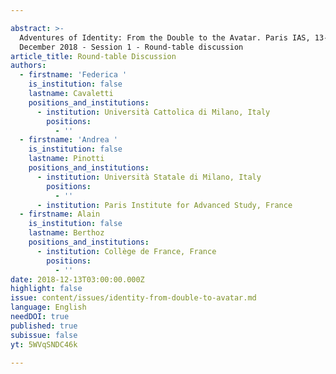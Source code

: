 ```yaml
---

abstract: >-
  Adventures of Identity: From the Double to the Avatar. Paris IAS, 13-14
  December 2018 - Session 1 - Round-table discussion
article_title: Round-table Discussion
authors:
  - firstname: 'Federica '
    is_institution: false
    lastname: Cavaletti
    positions_and_institutions:
      - institution: Università Cattolica di Milano, Italy
        positions:
          - ''
  - firstname: 'Andrea '
    is_institution: false
    lastname: Pinotti
    positions_and_institutions:
      - institution: Università Statale di Milano, Italy
        positions:
          - ''
      - institution: Paris Institute for Advanced Study, France
  - firstname: Alain
    is_institution: false
    lastname: Berthoz
    positions_and_institutions:
      - institution: Collège de France, France
        positions:
          - ''
date: 2018-12-13T03:00:00.000Z
highlight: false
issue: content/issues/identity-from-double-to-avatar.md
language: English
needDOI: true
published: true
subissue: false
yt: 5WVqSNDC46k

---
```








<Youtube yt="5WVqSNDC46k" caption="Round-table Discussion"></Youtube>